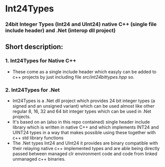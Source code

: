 # Int24Types
### 24bit Integer Types  (Int24 and UInt24) native C++ (single file include header) and .Net (interop dll project)

## Short description:

### 1. Int24Types for Native C++ 

- These come as a single include header which easyly can be added to c++ projects by just including file *src/int24bittypes.hpp* so. 

### 2. Int24Types for .Net

- Int24Types is a .Net dll project which provides 24 bit integer types (a signed and an unsigned variant) which can be used almost like other regular 8, 16, 32 and 64 bit integer types which can be used in .Net projects.
- It's based on an (also in this repo contained) single header include library which is written in native C++ and which implements INT24 and UINT24 types in a way that makes possible using these together with c++ std library functions 
- The .Net types Int24 and UInt24 it provides are binary compatible with their relaying native c++ implemented types and are able being directly passed between managed clr environment code and code from linked unmanaged c++ binaries.   
 
